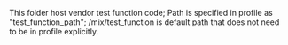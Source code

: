 This folder host vendor test function code;
Path is specified in profile as "test_function_path";
/mix/test_function is default path that does not need to be in profile explicitly.
